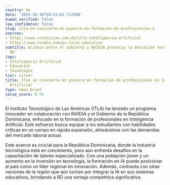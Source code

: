 ```yaml
---
country: do
date: '2025-10-16T10:53:01.712398'
human_verified: false
low_confidence: false
slug: itla-se-convierte-en-pionero-en-formacion-de-profesionales-e
sources:
- https://www.rcnoticias.com.do/itla-inteligencia-artificial
- https://www.nvidia.com/es-la/ai-education
subtitle: Alianza entre el Gobierno y NVIDIA potencia la educación tecnológica en
  RD
tags:
- Inteligencia Artificial
- Educación
- Tecnología
tier: silver
title: ITLA se convierte en pionero en formación de profesionales en Inteligencia
  Artificial
type: news_brief
value_score: 0.75
---
```


<p>El Instituto Tecnológico de Las Américas (ITLA) ha lanzado un programa innovador en colaboración con NVIDIA y el Gobierno de la República Dominicana, enfocado en la formación de profesionales en Inteligencia Artificial. Este esfuerzo busca equipar a los estudiantes con habilidades críticas en un campo en rápida expansión, alineándose con las demandas del mercado laboral actual.</p><p>Este avance es crucial para la República Dominicana, donde la industria tecnológica está en crecimiento, pero aún enfrenta desafíos en la capacitación de talento especializado. Con una población joven y un aumento en la inversión en tecnología, la formación en IA puede posicionar al país como un líder regional en innovación. Además, contrasta con otras naciones de la región que aún luchan por integrar la IA en sus sistemas educativos, brindando a RD una ventaja competitiva significativa.</p>
